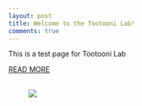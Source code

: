 ```yaml
---
layout: post
title: Welcome to the Tootooni Lab!
comments: true
---
```


This is a test page for Tootooni Lab

<a href="{{ site.baseurl }}/research">READ MORE</a>
<br>
<br>


<figure>
    <a href="https://raw.githubusercontent.com/TestRun23/TestRun23.github.io/master/images/hsc.jpg">
        <img src="https://raw.githubusercontent.com/TestRun23/TestRun23.github.io/master/images/hsc.jpg"/>
    </a>
</figure>
<br>
